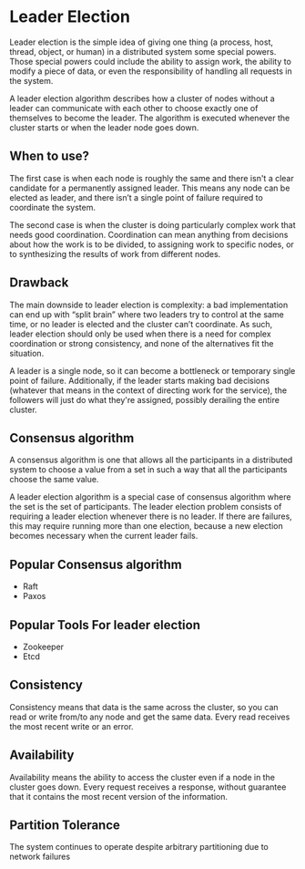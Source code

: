 # Leader Election

Leader election is the simple idea of giving one thing (a process, host, thread, object, or human) in a distributed system some special powers. Those special powers could include the ability to assign work, the ability to modify a piece of data, or even the responsibility of handling all requests in the system.

A leader election algorithm describes how a cluster of nodes without a leader can communicate with each other to choose exactly one of themselves to become the leader. The algorithm is executed whenever the cluster starts or when the leader node goes down.

## When to use?

The first case is when each node is roughly the same and there isn't a clear candidate for a permanently assigned leader. This means any node can be elected as leader, and there isn’t a single point of failure required to coordinate the system.

The second case is when the cluster is doing particularly complex work that needs good coordination. Coordination can mean anything from decisions about how the work is to be divided, to assigning work to specific nodes, or to synthesizing the results of work from different nodes.

## Drawback

The main downside to leader election is complexity: a bad implementation can end up with “split brain” where two leaders try to control at the same time, or no leader is elected and the cluster can’t coordinate. As such, leader election should only be used when there is a need for complex coordination or strong consistency, and none of the alternatives fit the situation.

A leader is a single node, so it can become a bottleneck or temporary single point of failure. Additionally, if the leader starts making bad decisions (whatever that means in the context of directing work for the service), the followers will just do what they're assigned, possibly derailing the entire cluster.

## Consensus algorithm

A consensus algorithm is one that allows all the participants in a distributed system to choose a value from a set in such a way that all the participants choose the same value. 

A leader election algorithm is a special case of consensus algorithm where the set is the set of participants. The leader election problem consists of requiring a leader election whenever there is no leader. If there are failures, this may require running more than one election, because a new election becomes necessary when the current leader fails.

## Popular Consensus algorithm

* Raft
* Paxos

## Popular Tools For leader election

* Zookeeper
* Etcd

## Consistency

Consistency means that data is the same across the cluster, so you can read or write from/to any node and get the same data. Every read receives the most recent write or an error.

## Availability

Availability means the ability to access the cluster even if a node in the cluster goes down. Every request receives a response, without guarantee that it contains the most recent version of the information.

## Partition Tolerance

The system continues to operate despite arbitrary partitioning due to network failures
